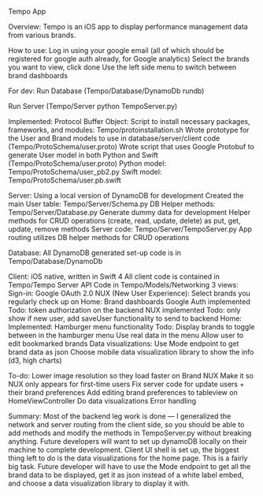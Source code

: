 Tempo App

Overview: Tempo is an iOS app to display performance management data from various brands.

How to use: 
Log in using your google email (all of which should be registered for google auth already, for Google analytics)
Select the brands you want to view, click done
Use the left side menu to switch between brand dashboards

For dev:
Run Database (Tempo/Database/DynamoDb rundb)


Run Server (Tempo/Server python TempoServer.py)


Implemented:
Protocol Buffer Object:
Script to install necessary packages, frameworks, and modules: Tempo/protoinstallation.sh
Wrote prototype for the User and Brand models to use in database/server/client code (Tempo/ProtoSchema/user.proto)
Wrote script that uses Google Protobuf to generate User model in both Python and Swift (Tempo/ProtoSchema/user.proto)
Python model: Tempo/ProtoSchema/user_pb2.py
Swift model: Tempo/ProtoSchema/user.pb.swift

Server:
Using a local version of DynamoDB for development
Created the main User table: Tempo/Server/Schema.py
DB Helper methods: Tempo/Server/Database.py
Generate dummy data for development
Helper methods for CRUD operations (create, read, update, delete) as put, get, update, remove methods
Server code: Tempo/Server/TempoServer.py
App routing utilizes DB helper methods for CRUD operations

Database:
All DynamoDB generated set-up code is in Tempo/Database/DynamoDb

Client:
iOS native, written in Swift 4
All client code is contained in Tempo/Tempo
Server API Code in Tempo/Models/Networking
3 views:
Sign-in: Google OAuth 2.0
NUX (New User Experience): Select brands you regularly check up on
Home: Brand dashboards
Google Auth implemented
Todo: token authorization on the backend
NUX implemented
Todo: only show if new user, add saveUser functionality to send to backend
Home:
Implemented:
Hamburger menu functionality
Todo:
Display brands to toggle between in the hamburger menu
Use real data in the menu
Allow user to edit bookmarked brands
Data visualizations:
Use Mode endpoint to get brand data as json
Choose mobile data visualization library to show the info (d3, high charts)


To-do:
Lower image resolution so they load faster on Brand NUX
Make it so NUX only appears for first-time users
Fix server code for update users + their brand preferences
Add editing brand preferences to tableview on HomeViewController
Do data visualizations
Error handling


Summary:
Most of the backend leg work is done — I generalized the network and server routing from the client side, so you should be able to add methods and modify the methods in TempoServer.py without breaking anything.
Future developers will want to set up dynamoDB locally on their machine to complete development.
Client UI shell is set up, the biggest thing left to do is the data visualizations for the home page. This is a fairly big task. Future developer will have to use the Mode endpoint to get all the brand data to be displayed, get it as json instead of a white label embed, and choose a data visualization library to display it with.
